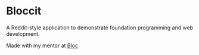 # Bloccit

A Reddit-style application to demonstrate foundation programming and web development.

Made with my mentor at [Bloc](http://bloc.io)
